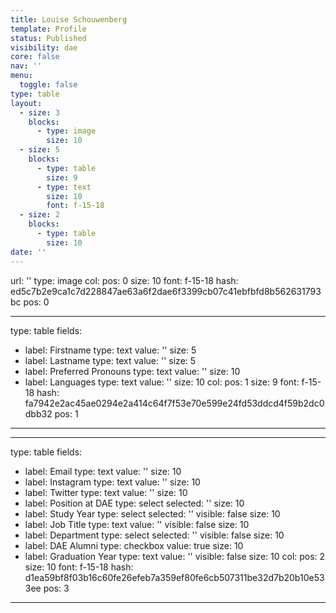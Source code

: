 ```yaml
---
title: Louise Schouwenberg
template: Profile
status: Published
visibility: dae
core: false
nav: ''
menu:
  toggle: false
type: table
layout:
  - size: 3
    blocks:
      - type: image
        size: 10
  - size: 5
    blocks:
      - type: table
        size: 9
      - type: text
        size: 10
        font: f-15-18
  - size: 2
    blocks:
      - type: table
        size: 10
date: ''
---
```


url: ''
type: image
col:
  pos: 0
  size: 10
  font: f-15-18
hash: ed5c7b2e9ca1c7d228847ae63a6f2dae6f3399cb07c41ebfbfd8b562631793bc
pos: 0

---

type: table
fields:
  - label: Firstname
    type: text
    value: ''
    size: 5
  - label: Lastname
    type: text
    value: ''
    size: 5
  - label: Preferred Pronouns
    type: text
    value: ''
    size: 10
  - label: Languages
    type: text
    value: ''
    size: 10
col:
  pos: 1
  size: 9
  font: f-15-18
hash: fa7942e2ac45ae0294e2a414c64f7f53e70e599e24fd53ddcd4f59b2dc0dbb32
pos: 1

---



---

type: table
fields:
  - label: Email
    type: text
    value: ''
    size: 10
  - label: Instagram
    type: text
    value: ''
    size: 10
  - label: Twitter
    type: text
    value: ''
    size: 10
  - label: Position at DAE
    type: select
    selected: ''
    size: 10
  - label: Study Year
    type: select
    selected: ''
    visible: false
    size: 10
  - label: Job Title
    type: text
    value: ''
    visible: false
    size: 10
  - label: Department
    type: select
    selected: ''
    visible: false
    size: 10
  - label: DAE Alumni
    type: checkbox
    value: true
    size: 10
  - label: Graduation Year
    type: text
    value: ''
    visible: false
    size: 10
col:
  pos: 2
  size: 10
  font: f-15-18
hash: d1ea59bf8f03b16c60fe26efeb7a359ef80fe6cb507311be32d7b20b10e533ee
pos: 3

---
